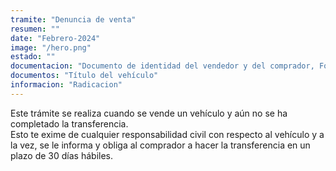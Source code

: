 ```yaml
---
tramite: "Denuncia de venta"
resumen: ""
date: "Febrero-2024"
image: "/hero.png"
estado: ""
documentacion: "Documento de identidad del vendedor y del comprador, Formulario de Denuncia de Venta (F11 o TP), Libre deuda de infracciones, Constancia de la venta (si se tiene)"
documentos: "Título del vehículo"
informacion: "Radicacion"
---
```


Este trámite se realiza cuando se vende un vehículo y aún no se ha completado la transferencia.  
Esto te exime de cualquier responsabilidad civil con respecto al vehículo y a la vez, se le informa y obliga al comprador a hacer la transferencia en un plazo de 30 días hábiles.
<!-- Si no se completa la transferencia de dominio, el organismo te alertará vía e-mail de tal situación, al tiempo que dispondrá la prohibición de circular y el secuestro del rodado.  -->